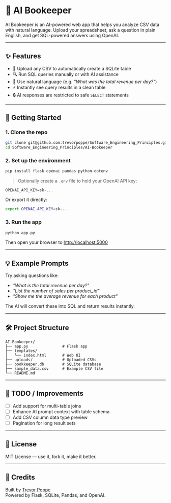 
# 🧾 AI Bookeeper

AI Bookeeper is an AI-powered web app that helps you analyze CSV data with natural language. Upload your spreadsheet, ask a question in plain English, and get SQL-powered answers using OpenAI.

---

## ✨ Features

- 📂 Upload any CSV to automatically create a SQLite table
- 🔍 Run SQL queries manually or with AI assistance
- 🧠 Use natural language (e.g. *"What was the total revenue per day?"*)
- ⚡ Instantly see query results in a clean table
- 🔒 AI responses are restricted to safe `SELECT` statements

---

## 🚀 Getting Started

### 1. Clone the repo

```bash
git clone git@github.com:trevorpoppe/Software_Engineering_Principles.git
cd Software_Engineering_Principles/AI-Bookeeper
```

### 2. Set up the environment

```bash
pip install flask openai pandas python-dotenv
```

> Optionally create a `.env` file to hold your OpenAI API key:

```env
OPENAI_API_KEY=sk-...
```

Or export it directly:

```bash
export OPENAI_API_KEY=sk-...
```

### 3. Run the app

```bash
python app.py
```

Then open your browser to [http://localhost:5000](http://localhost:5000)

---

## 💡 Example Prompts

Try asking questions like:

- *"What is the total revenue per day?"*
- *"List the number of sales per product_id"*
- *"Show me the average revenue for each product"*

The AI will convert these into SQL and return results instantly.

---

## 🛠 Project Structure

```
AI-Bookeeper/
├── app.py               # Flask app
├── templates/
│   └── index.html       # Web UI
├── uploads/             # Uploaded CSVs
├── bookkeeper.db        # SQLite database
├── sample_data.csv      # Example CSV file
└── README.md
```

---

## 🧹 TODO / Improvements

- [ ] Add support for multi-table joins
- [ ] Enhance AI prompt context with table schema
- [ ] Add CSV column data type preview
- [ ] Pagination for long result sets

---

## 📄 License

MIT License — use it, fork it, make it better.

---

## 🙌 Credits

Built by [Trevor Poppe](https://github.com/trevorpoppe)  
Powered by Flask, SQLite, Pandas, and OpenAI.
